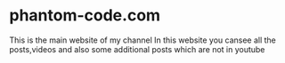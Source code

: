 # phantom-code.com
This is the main website of my channel
In this website you cansee all the posts,videos and also some additional posts which are not in youtube
